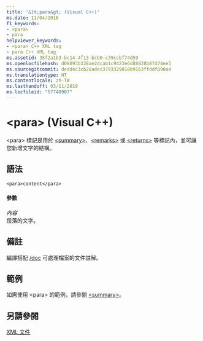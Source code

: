 ```yaml
---
title: '&lt;para&gt; (Visual C++)'
ms.date: 11/04/2016
f1_keywords:
- <para>
- para
helpviewer_keywords:
- <para> C++ XML tag
- para C++ XML tag
ms.assetid: 35f2a1b3-bc14-4f13-bcb0-c39ccbf74d59
ms.openlocfilehash: d08893b338ae2dcab1c9423e6d88828b8fd74ee5
ms.sourcegitcommit: dedd4c3cb28adec3793329018b9163ffddf890a4
ms.translationtype: HT
ms.contentlocale: zh-TW
ms.lasthandoff: 03/11/2019
ms.locfileid: "57740907"
---
```

# <a name="ltparagt-visual-c"></a>&lt;para&gt; (Visual C++)

\<para> 標記是用於 [\<summary>](../ide/summary-visual-cpp.md)、[\<remarks>](../ide/remarks-visual-cpp.md) 或 [\<returns>](../ide/returns-visual-cpp.md) 等標記內，並可讓您新增文字的結構。

## <a name="syntax"></a>語法

```
<para>content</para>
```

#### <a name="parameters"></a>參數

*內容*<br/>
段落的文字。

## <a name="remarks"></a>備註

編譯搭配 [/doc](../build/reference/doc-process-documentation-comments-c-cpp.md) 可處理檔案的文件註解。

## <a name="example"></a>範例

如需使用 \<para> 的範例，請參閱 [\<summary>](../ide/summary-visual-cpp.md)。

## <a name="see-also"></a>另請參閱

[XML 文件](../ide/xml-documentation-visual-cpp.md)
